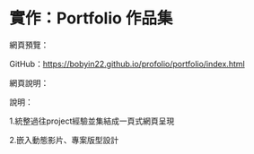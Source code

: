 # 實作：Portfolio 作品集
網頁預覽：

GitHub：https://bobyin22.github.io/profolio/portfolio/index.html

網頁說明：

說明：

1.統整過往project經驗並集結成一頁式網頁呈現

2.嵌入動態影片、專案版型設計
